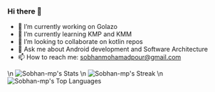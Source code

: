 ### Hi there 👋

<!--
**Sobhan-mp/Sobhan-mp** is a ✨ _special_ ✨ repository because its `README.md` (this file) appears on your GitHub profile.
-->

- 🔭 I’m currently working on Golazo
- 🌱 I’m currently learning KMP and KMM
- 👯 I’m looking to collaborate on kotlin repos
- 💬 Ask me about Android development and Software Architecture
- 📫 How to reach me: sobhanmohamadpour@gmail.com


\n
![Sobhan-mp's Stats](https://github-readme-stats.vercel.app/api?username=Sobhan-mp&theme=vue-dark&show_icons=true&hide_border=true&count_private=true)
\n
![Sobhan-mp's Streak](https://github-readme-streak-stats.herokuapp.com/?user=Sobhan-mp&theme=vue-dark&hide_border=true)
\n
![Sobhan-mp's Top Languages](https://github-readme-stats.vercel.app/api/top-langs/?username=Sobhan-mp&theme=vue-dark&show_icons=true&hide_border=true&layout=compact)
